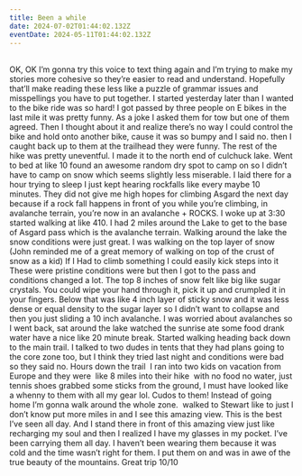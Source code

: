 ```yaml
---
title: Been a while
date: 2024-07-02T01:44:02.132Z
eventDate: 2024-05-11T01:44:02.132Z
---
```

\
OK, OK I’m gonna try this voice to text thing again and I’m trying to make my stories more cohesive so they’re easier to read and understand. Hopefully that’ll make reading these less like a puzzle of grammar issues and misspellings you have to put together. I started yesterday later than I wanted to the bike ride was so hard! I got passed by three people on E bikes in the last mile it was pretty funny. As a joke I asked them for tow but one of them agreed. Then I thought about it and realize there’s no way I could control the bike and hold onto another bike, cause it was so bumpy and I said no. then I caught back up to them at the trailhead they were funny. The rest of the hike was pretty uneventful. I made it to the north end of culchuck lake. Went to bed at like 10 found an awesome random dry spot to camp on so I didn’t have to camp on snow which seems slightly less miserable. I laid there for a hour trying to sleep I just kept hearing rockfalls like every maybe 10 minutes. They did not give me high hopes for climbing Asgard the next day because if a rock fall happens in front of you while you’re climbing, in avalanche terrain, you’re now in an avalanche + ROCKS. I woke up at 3:30 started walking at like 410. I had 2 miles around the Lake to get to the base of Asgard pass which is the avalanche terrain. Walking around the lake the snow conditions were just great. I was walking on the top layer of snow (John reminded me of a great memory of walking on top of the crust of snow as a kid) If I Had to climb something I could easily kick steps into it These were pristine conditions were but then I got to the pass and conditions changed a lot. The top 8 inches of snow felt like big like sugar crystals. You could wipe your hand through it, pick it up and crumpled it in your fingers. Below that was like 4 inch layer of sticky snow and it was less dense or equal density to the sugar layer so I didn’t want to collapse and then you just sliding a 10 inch avalanche. I was worried about avalanches so I went back, sat around the lake watched the sunrise ate some food drank water have a nice like 20 minute break. Started walking heading back down to the main trail. I talked to two dudes in tents that they had plans going to the core zone too, but I think they tried last night and conditions were bad so they said no. Hours down the trail  I ran into two kids on vacation from Europe and they were  like 8 miles into their hike  with no food no water, just tennis shoes grabbed some sticks from the ground, I must have looked like a whenny to them with all my gear lol. Cudos to them! Instead of going home I’m gonna walk around the whole zone.  walked to Stewart like to just I don’t know put more miles in and I see this amazing view. This is the best I’ve seen all day. And I stand there in front of this amazing view just like recharging my soul and then I realized I have my glasses in my pocket. I’ve been carrying them all day. I haven’t been wearing them because it was cold and the time wasn’t right for them. I put them on and was in awe of the true beauty of the mountains. Great trip 10/10
